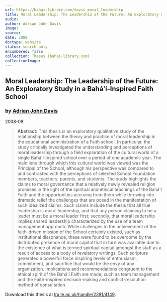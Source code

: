 ```yaml
---
url: https://bahai-library.com/davis_moral_leadership
title: Moral Leadership: The Leadership of the Future: An Exploratory Study in a Bahá'í-Inspired Faith School
audio: 
author: Adrian John Davis
image: 
source: 
date: 2008
doctype: website
status: search-only
encumbered: false
collection: Theses (bahai-library.com)
collectionImage: 
---
```



## Moral Leadership: The Leadership of the Future: An Exploratory Study in a Bahá'í-Inspired Faith School

### by [Adrian John Davis](https://bahai-library.com/author/Adrian+John+Davis)

2008-08


> **Abstract:** This thesis is an exploratory qualitative study of the relationship between the theory and practice of moral leadership in the educational administration of a Faith school. In particular, the study critically investigated the understanding and perceptions of moral leadership through a field exploration of the cultural world of a single Bahá'í-inspired school over a period of one academic year. The main lens through which this cultural world was viewed was the Principal of the School, although his perspective was compared to and contrasted with the perceptions of selected School Foundation members, teachers, parents, and students. The study highlights the claims to moral governance that a relatively newly revealed religion promises in the light of the spiritual and ethical teachings of the Bahá'í Faith and the opportunities accruing from them while throwing into dramatic relief the challenges that are posed in the manifestation of such idealized claims. Such claims include the thesis that all true leadership is moral leadership, and that any person claiming to be a leader must be a moral leader first; secondly, that moral leadership implies shared leadership characterized by the use of a team management approach. While challenges to the achievement of the faith-driven mission of the School certainly existed, such as institutional dissonance, these were found to be overcome by the distributed presence of moral capital that in turn was available due to the existence of what is termed spiritual capital amongst the staff as a result of access to a body of revelatory writings. Such scripture generated a powerful force inspiring levels of enthusiasm, commitment, and sacrifice that would be the envy of any organization. Implications and recommendations congruent to the ethical spirit of the Bahá'í Faith are made, such as team management and the Faith-inspired decision-making and conflict-resolution method of consultation.

Download this thesis at [lra.le.ac.uk/handle/2381/4149](https://lra.le.ac.uk/handle/2381/4149).